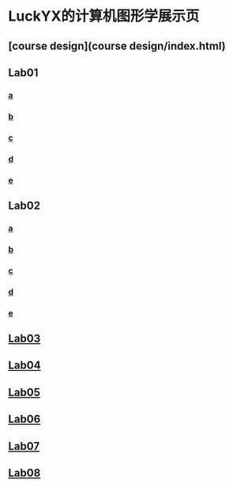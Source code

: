 # LuckYX的计算机图形学展示页



## [course design](course design/index.html)



## Lab01

### [a](lab01/aa.html)

### [b](lab01/bb.html)

### [c](lab01/cc.html)

### [d](lab01/dd.html)

### [e](lab01/ee.html)

## Lab02

### [a](lab02/a.html)

### [b](lab02/b.html)

### [c](lab02/c.html)

### [d](lab02/d.html)

### [e](lab02/e.html)

## [Lab03](lab03/111.html)

## [Lab04](lab04/index.html)

## [Lab05](lab05/index.html)

## [Lab06](lab06/index.html)

## [Lab07](lab07/index.html)

## [Lab08](lab08/index.html)



